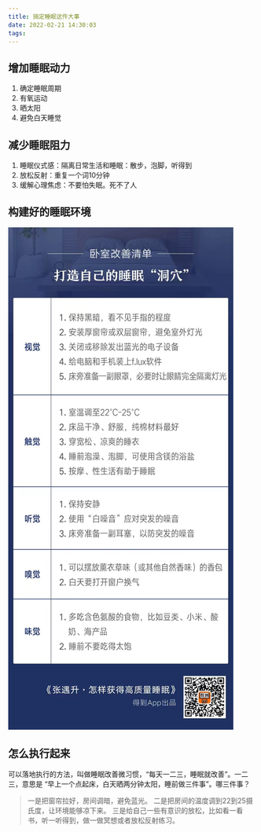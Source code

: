 ```yaml
---
title: 搞定睡眠这件大事
date: 2022-02-21 14:30:03
tags:
---
```

## 增加睡眠动力
1. 确定睡眠周期
2. 有氧运动
3. 晒太阳
4. 避免白天睡觉

<!-- more -->

## 减少睡眠阻力
1. 睡眠仪式感：隔离日常生活和睡眠：散步，泡脚，听得到
2. 放松反射：重复一个词10分钟
3. 缓解心理焦虑：不要怕失眠。死不了人
## 构建好的睡眠环境
![](/images/好的睡眠环境.jpeg)

## 怎么执行起来
可以落地执行的方法，叫做睡眠改善微习惯，“每天一二三，睡眠就改善”。一二三，意思是 “早上一个点起床，白天晒两分钟太阳，睡前做三件事”。哪三件事？
>一是把窗帘拉好，房间调暗，避免蓝光。
>二是把房间的温度调到22到25摄氏度，让环境能够凉下来。
>三是给自己一些有意识的放松，比如看一看书，听一听得到，做一做冥想或者放松反射练习。